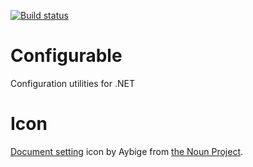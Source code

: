 [![Build status](https://ci.appveyor.com/api/projects/status/tny2ib6gfwcbe28f/branch/master?svg=true)](https://ci.appveyor.com/project/akamyshanov/configurable/branch/master)

# Configurable
Configuration utilities for .NET

# Icon
[Document setting](https://thenounproject.com/term/document-setting/615885/) icon by Aybige from [the Noun Project](http://thenounproject.com/).
